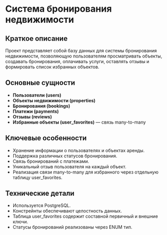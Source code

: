 # Система бронирования недвижимости

## Краткое описание
Проект представляет собой базу данных для системы бронирования недвижимости, позволяющую пользователям просматривать объекты, создавать бронирования, оплачивать услуги, оставлять отзывы и формировать список избранных объектов.

## Основные сущности
- **Пользователи (users)**
- **Объекты недвижимости (properties)**
- **Бронирования (bookings)**
- **Платежи (payments)**
- **Отзывы (reviews)**
- **Избранные объекты (user_favorites)** — связь many-to-many

## Ключевые особенности
- Хранение информации о пользователях и объектах аренды.
- Поддержка различных статусов бронирования.
- Связь бронирований с платежами.
- Уникальный отзыв пользователя на каждый объект.
- Реализация связи many-to-many для избранного через отдельную таблицу user_favorites.

## Технические детали
- Используется PostgreSQL.
- Констрейнты обеспечивают целостность данных.
- Таблица user_favorites содержит составной первичный и внешние ключи.
- Статусы бронирований реализованы через ENUM тип.
